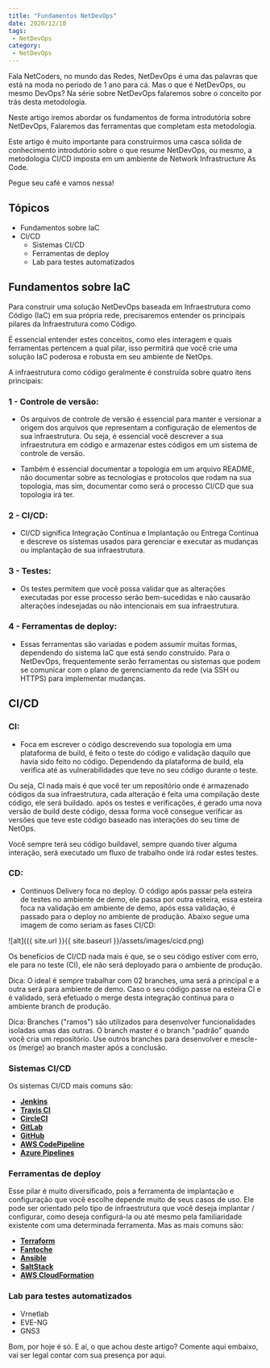```yaml
---
title: "Fundamentos NetDevOps"
date: 2020/12/10
tags:
 - NetDevOps
category:
 - NetDevOps
---
```


Fala NetCoders, no mundo das Redes, NetDevOps é uma das palavras que está na moda no período de 1 ano para cá. Mas o que é NetDevOps, ou mesmo DevOps? Na série sobre NetDevOps falaremos sobre o conceito por trás desta metodologia.

Neste artigo iremos abordar os fundamentos de forma introdutória sobre NetDevOps, Falaremos das ferramentas que completam esta metodologia.

Este artigo é muito importante para construirmos uma casca sólida de conhecimento introdutório sobre o que resume NetDevOps, ou mesmo, a metodologia CI/CD imposta em um ambiente de Network Infrastructure As Code.

Pegue seu café e vamos nessa!

## Tópicos

* Fundamentos sobre IaC
* CI/CD
  * Sistemas CI/CD
  * Ferramentas de deploy
  * Lab para testes automatizados

## Fundamentos sobre IaC

Para construir uma solução NetDevOps baseada em Infraestrutura como Código (IaC) em sua própria rede, precisaremos entender os principais pilares da Infraestrutura como Código.

É essencial entender estes conceitos, como eles interagem e quais ferramentas pertencem a qual pilar, isso permitirá que você crie uma solução IaC poderosa e robusta em seu ambiente de NetOps.

A infraestrutura como código geralmente é construída sobre quatro itens principais:

### 1 - Controle de versão:

  * Os arquivos de controle de versão é essencial para manter e versionar a origem dos arquivos que representam a configuração de elementos de sua infraestrutura. Ou seja, é essencial você descrever a sua infraestrutura em código e armazenar estes códigos em um sistema de controle de versão. 
  
  * Também é essencial documentar a topologia em um arquivo README, não documentar sobre as tecnologias e protocolos que rodam na sua topologia, mas sim, documentar como será o processo CI/CD que sua topologia irá ter.

### 2 - CI/CD:
  
  * CI/CD significa Integração Contínua e Implantação ou Entrega Contínua e descreve os sistemas usados para gerenciar e executar as mudanças ou implantação de sua infraestrutura.

### 3 - Testes:
  
  * Os testes permitem que você possa validar que as alterações executadas por esse processo serão bem-sucedidas e não causarão alterações indesejadas ou não intencionais em sua infraestrutura.

### 4 - Ferramentas de deploy:
  
  * Essas ferramentas são variadas e podem assumir muitas formas, dependendo do sistema IaC que está sendo construído. Para o NetDevOps, frequentemente serão ferramentas ou sistemas que podem se comunicar com o plano de gerenciamento da rede (via SSH ou HTTPS) para implementar mudanças.
  
## CI/CD 
### CI:

  * Foca em escrever o código descrevendo sua topologia em uma plataforma de build, é feito o teste do código e validação daquilo que havia sido feito no código. Dependendo da plataforma de build, ela verifica até as vulnerabilidades que teve no seu código durante o teste.
  
   Ou seja, CI nada mais é que você ter um repositório onde é armazenado códigos da sua infraestrutura, cada alteração é feita uma compilação deste código, ele      será buildado. após os testes e verificações, é gerado uma nova versão de build deste código, dessa forma você consegue verificar as versões que teve este        código baseado nas interações do seu time de NetOps.
  
   Você sempre terá seu código buildavel, sempre quando tiver alguma interação, será executado um fluxo de trabalho onde irá rodar estes testes.

### CD:
  
  * Continuos Delivery foca no deploy. O código após passar pela esteira de testes no ambiente de demo, ele passa por outra esteira, essa esteira foca na validação em ambiente de demo, após essa validação, é passado para o deploy no ambiente de produção. Abaixo segue uma imagem de como seriam as fases CI/CD:
  
  ![alt]({{ site.url }}{{ site.baseurl }}/assets/images/cicd.png)
  
   Os benefícios de CI/CD nada mais é que, se o seu código estiver com erro, ele para no teste (CI), ele não será deployado para o ambiente de produção.
  
   Dica: O ideal é sempre trabalhar com 02 branches, uma será a principal e a outra será para ambiente de demo. Caso o seu código passe na esteira CI e é            validado, será efetuado o merge desta integração continua para o ambiente branch de produção.
  
   Dica: Branches ("ramos") são utilizados para desenvolver funcionalidades isoladas umas das outras. O branch master é o branch "padrão" quando você cria um repositório. Use outros branches para desenvolver e mescle-os (merge) ao branch master após a conclusão.

### Sistemas CI/CD 

Os sistemas CI/CD mais comuns são:

- **[Jenkins](https://jenkins.io/)**
- **[Travis CI](https://travis-ci.com/)**
- **[CircleCI](https://circleci.com/)**
- **[GitLab](https://about.gitlab.com/)**
- **[GitHub](https://github.com/)**
- **[AWS CodePipeline](https://aws.amazon.com/codepipeline/)**
- **[Azure Pipelines](https://azure.microsoft.com/en-us/services/devops/pipelines/)**
  
### Ferramentas de deploy

Esse pilar é muito diversificado, pois a ferramenta de implantação e configuração que você escolhe depende muito de seus casos de uso. Ele pode ser orientado pelo tipo de infraestrutura que você deseja implantar / configurar, como deseja configurá-la ou até mesmo pela familiaridade existente com uma determinada ferramenta. Mas as mais comuns são:

- **[Terraform](https://www.terraform.io/)**
- **[Fantoche](https://puppet.com/)**
- **[Ansible](https://www.ansible.com/)**
- **[SaltStack](https://www.saltstack.com/)**
- **[AWS CloudFormation](https://aws.amazon.com/cloudformation/)**

### Lab para testes automatizados

* Vrnetlab
* EVE-NG
* GNS3

Bom, por hoje é só. E aí, o que achou deste artigo? Comente aqui embaixo, vai ser legal contar com sua presença por aqui.
 
 
 
 
 
 
